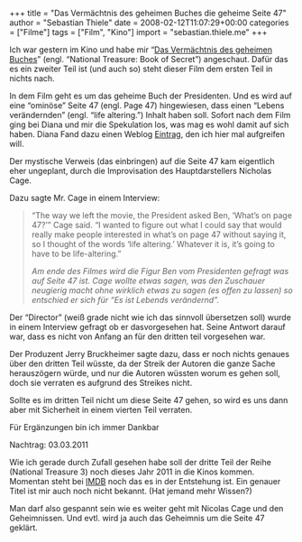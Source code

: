 +++
title = "Das Vermächtnis des geheimen Buches die geheime Seite 47"
author = "Sebastian Thiele"
date = 2008-02-12T11:07:29+00:00
categories = ["Filme"]
tags = ["Film", "Kino"]
import = "sebastian.thiele.me"
+++

Ich war gestern im Kino und habe mir &#8220;[Das Vermächtnis des geheimen Buches](http://www.imdb.com/title/tt1197627/)&#8221; (engl. &#8220;National Treasure: Book of Secret&#8221;) angeschaut. Dafür das es ein zweiter Teil ist (und auch so) steht dieser Film dem ersten Teil in nichts nach.

In dem Film geht es um das geheime Buch der Presidenten. Und es wird auf eine &#8220;ominöse&#8221; Seite 47 (engl. Page 47) hingewiesen, dass einen &#8220;Lebens verändernden&#8221; (engl. &#8220;life altering.&#8221;) Inhalt haben soll. Sofort nach dem Film ging bei Diana und mir die Spekulation los, was mag es wohl damit auf sich haben. Diana Fand dazu einen Weblog [Eintrag](http://hitsusa.com/blog/406/national-treasure-3-page-47/), den ich hier mal aufgreifen will.

Der mystische Verweis (das einbringen) auf die Seite 47 kam eigentlich eher ungeplant, durch die Improvisation des Hauptdarstellers Nicholas Cage.

Dazu sagte Mr. Cage in einem Interview:

> “The way we left the movie, the President asked Ben, ‘What’s on page 47?’” Cage said. “I wanted to figure out what I could say that would really make people interested in what’s on page 47 without saying it, so I thought of the words ‘life altering.’ Whatever it is, it’s going to have to be life-altering.”
> 
> 
> _Am ende des Filmes wird die Figur Ben vom Presidenten gefragt was auf Seite 47 ist. Cage wollte etwas sagen, was den Zuschauer neugierig macht ohne wirklich etwas zu sagen (es offen zu lassen) so entschied er sich für &#8220;Es ist Lebends verändernd&#8221;._

Der &#8220;Director&#8221; (weiß grade nicht wie ich das sinnvoll übersetzen soll) wurde in einem Interview gefragt ob er dasvorgesehen hat. Seine Antwort darauf war, dass es nicht von Anfang an für den dritten teil vorgesehen war.

Der Produzent Jerry Bruckheimer sagte dazu, dass er noch nichts genaues über den dritten Teil wüsste, da der Streik der Autoren die ganze Sache herauszögern würde, und nur die Autoren wüssten worum es gehen soll, doch sie verraten es aufgrund des Streikes nicht.

Sollte es im dritten Teil nicht um diese Seite 47 gehen, so wird es uns dann aber mit Sicherheit in einem vierten Teil verraten.

Für Ergänzungen bin ich immer Dankbar

Nachtrag: 03.03.2011
  
Wie ich gerade durch Zufall gesehen habe soll der dritte Teil der Reihe (National Treasure 3) noch dieses Jahr 2011 in die Kinos kommen. Momentan steht bei <a href="http://www.imdb.com/title/tt1197627/" target="_blank">IMDB</a> noch das es in der Entstehung ist. Ein genauer Titel ist mir auch noch nicht bekannt. (Hat jemand mehr Wissen?)
  
Man darf also gespannt sein wie es weiter geht mit Nicolas Cage und den Geheimnissen. Und evtl. wird ja auch das Geheimnis um die Seite 47 geklärt.